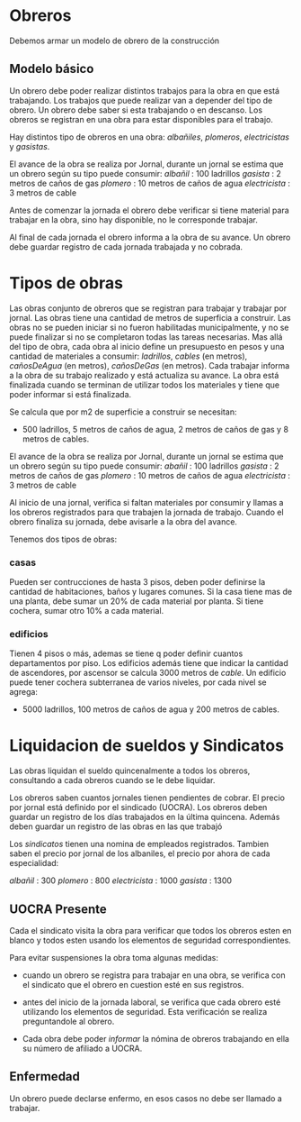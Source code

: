 # Obreros
Debemos armar un modelo de obrero de la construcción

## Modelo básico
Un obrero debe poder realizar distintos trabajos para la obra en que está trabajando.
Los trabajos que puede realizar van a depender del tipo de obrero.
Un obrero debe saber si esta trabajando o en descanso.
Los obreros se registran en una obra para estar disponibles para el trabajo.

Hay distintos tipo de obreros en una obra: _albañiles_, _plomeros_, _electricistas_ y _gasistas_.

El avance de la obra se realiza por Jornal, durante un jornal se estima que un obrero según su tipo puede consumir:
 _albañil_ : 100 ladrillos
 _gasista_ : 2 metros de caños de gas
 _plomero_ : 10 metros de caños de agua
 _electricista_ : 3 metros de cable
 
 Antes de comenzar la jornada el obrero debe verificar si tiene material para trabajar en la obra, sino hay disponible, no le corresponde trabajar.
 
 Al final de cada jornada el obrero informa a la obra de su avance.
 Un obrero debe guardar registro de cada jornada trabajada y no cobrada.


# Tipos de obras
Las obras conjunto de obreros que se registran para trabajar y trabajar por jornal.
Las obras tiene una cantidad de metros de superficia a construir.
Las obras no se pueden iniciar si no fueron habilitadas municipalmente, y no se puede finalizar si no se completaron todas las tareas necesarias.
Mas allá del tipo de obra, cada obra al inicio define un presupuesto en pesos y una cantidad de materiales a consumir: _ladrillos_, _cables_ (en metros), _cañosDeAgua_ (en metros), _cañosDeGas_ (en metros).
Cada trabajar informa a la obra de su trabajo realizado y está actualiza su avance.
La obra está finalizada cuando se terminan de utilizar todos los materiales y tiene que poder informar si está finalizada.

Se calcula que por m2 de superficie a construir se necesitan:

- 500 ladrillos, 5 metros de caños de agua, 2 metros de caños de gas y 8 metros de cables.

El avance de la obra se realiza por Jornal, durante un jornal se estima que un obrero según su tipo puede consumir:
 _abañil_ : 100 ladrillos
 _gasista_ : 2 metros de caños de gas
 _plomero_ : 10 metros de caños de agua
 _electricista_ : 3 metros de cable
 
Al inicio de una jornal, verifica si faltan materiales por consumir y llamas a los obreros registrados para que trabajen la jornada de trabajo. Cuando el obrero finaliza su jornada, debe avisarle a la obra del avance.

Tenemos dos tipos de obras:
### casas
Pueden ser contrucciones de hasta 3 pisos, deben poder definirse la cantidad de habitaciones, baños y lugares comunes.
Si la casa tiene mas de una planta, debe sumar un 20% de cada material por planta.
Si tiene cochera, sumar otro 10% a cada material.

### edificios
Tienen 4 pisos o más, ademas se tiene q poder definir cuantos departamentos por piso.
Los edificios además tiene que indicar la cantidad de ascendores, por ascensor se calcula 3000 metros de _cable_.
Un  edificio puede tener cochera subterranea de varios niveles, por cada nivel se agrega:

- 5000 ladrillos, 100 metros de caños de agua y 200 metros de cables.


# Liquidacion de sueldos y Sindicatos
Las obras liquidan el sueldo quincenalmente a todos los obreros, consultando a cada obreros cuando se le debe liquidar.

Los obreros saben cuantos jornales tienen pendientes de cobrar. El precio por jornal está definido por el sindicado (UOCRA). Los obreros deben guardar un registro de los días trabajados en la última quincena.
Además deben guardar un registro de las obras en las que trabajó

Los _sindicatos_ tienen una nomina de empleados registrados. Tambien saben el precio por jornal de los albaniles, el precio por ahora de cada especialidad:

_albañil_ : 300
_plomero_ : 800
_electricista_ : 1000
_gasista_ : 1300

## UOCRA Presente
Cada el sindicato visita la obra para verificar que todos los obreros esten en blanco y todos esten usando los elementos de seguridad correspondientes.

Para evitar suspensiones la obra toma algunas medidas:

- cuando un obrero se registra para trabajar en una obra, se verifica con el sindicato que el obrero en cuestion esté en sus registros.

- antes del inicio de la jornada laboral, se verifica que cada obrero esté utilizando los elementos de seguridad. Esta verificación se realiza preguntandole al obrero.

- Cada obra debe poder _informar_ la nómina de obreros trabajando en ella su número de afiliado a UOCRA.

## Enfermedad
Un obrero puede declarse enfermo, en esos casos no debe ser llamado a trabajar.
